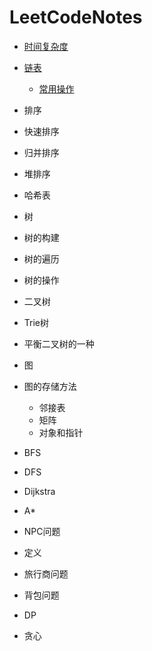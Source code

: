 # LeetCodeNotes
- [时间复杂度](./时间复杂度)

- [链表](./链表)
	- [常用操作](./链表/常用操作.md)

- 排序
 - 快速排序
 - 归并排序
 - 堆排序

- 哈希表

- 树
 - 树的构建
 - 树的遍历
 - 树的操作
 - 二叉树
 - Trie树
 - 平衡二叉树的一种

- 图
 -	图的存储方法
 	- 邻接表
 	- 矩阵
 	- 对象和指针
 -	BFS
 -	DFS
 -	Dijkstra
 -	A*

- NPC问题
 - 定义
 - 旅行商问题
 - 背包问题

- DP
- 贪心
